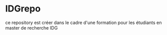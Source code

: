 # IDGrepo
ce repository est créer dans le cadre d'une formation pour les étudiants en master de recherche IDG 
